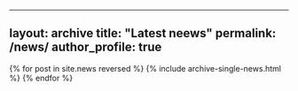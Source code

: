 
---
layout: archive
title: "Latest neews"
permalink: /news/
author_profile: true
---

{% for post in site.news reversed %}
  {% include archive-single-news.html %}
{% endfor %}
